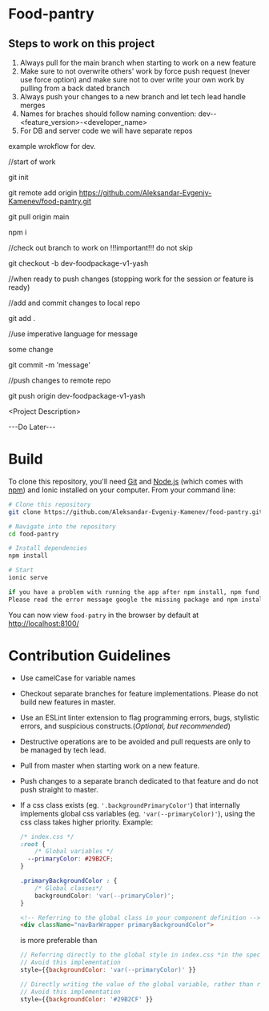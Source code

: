 # Food-pantry

## Steps to work on this project

1. Always pull for the main branch when starting to work on a new feature
2. Make sure to not overwrite others' work by force push request (never use force option) and make sure not to over write your own work by pulling from a back dated branch
3. Always push your changes to a new branch and let tech lead handle merges 
4. Names for braches should follow naming convention: dev-<featuurename>-<feature_version>-<developer_name>
5. For DB and server code we will have separate repos
    
example  wrokflow for dev.

//start of work
    
git init
    
git remote add origin https://github.com/Aleksandar-Evgeniy-Kamenev/food-pantry.git
    
git pull origin main

npm i

//check out branch to work on !!!important!!! do not skip
    
git checkout -b dev-foodpackage-v1-yash

//when ready to push changes (stopping work for the session or feature is ready)

//add and commit changes to local repo
    
git add .

//use imperative language for message  
    
    
some change
    
git commit -m 'message'

//push changes to remote repo
    
git push origin dev-foodpackage-v1-yash


\<Project Description>

\---Do Later---

# Build
To clone this repository, you'll need [Git](https://git-scm.com/) and [Node.js](https://nodejs.org/en/download/) (which comes with [npm](http://npmjs.com/)) and Ionic installed on your computer. From your command line:
```bash
# Clone this repository
git clone https://github.com/Aleksandar-Evgeniy-Kamenev/food-pantry.git

# Navigate into the repository
cd food-pantry

# Install dependencies
npm install

# Start
ionic serve

if you have a problem with running the app after npm install, npm fund and npm start you may need to manualy install a missing package.
Please read the error message google the missing package and npm install it as per the instructions on the package page.
```

You can now view ``food-patry`` in the browser by default at [http://localhost:8100/](http://localhost:8000/)

# Contribution Guidelines
- Use camelCase for variable names
- Checkout separate branches for feature implementations. Please do not build new features in master.
- Use an ESLint linter extension to flag programming errors, bugs, stylistic errors, and suspicious constructs.(*Optional, but recommended*)
- Destructive operations are to be avoided and pull requests are only to be managed by tech lead. 
- Pull from master when starting work on a new feature.
- Push changes to a separate branch dedicated to that feature and do not push straight to master.

- If a css class exists (eg. ``'.backgroundPrimaryColor'``) that internally implements global css variables (eg. ``'var(--primaryColor)'``), using the css class takes higher priority. 
    Example:
    ```css
    /* index.css */
    :root {
        /* Global variables */
      --primaryColor: #29B2CF;
    }

    .primaryBackgroundColor : {
        /* Global classes*/
        backgroundColor: 'var(--primaryColor)';
    }
    ```
    ```html
    <!-- Referring to the global class in your component definition -->
    <div className="navBarWrapper primaryBackgroundColor">
    ```
    is more preferable than
    ```javascript
    // Referring directly to the global style in index.css *in the specific case that a class already exists*
    // Avoid this implementation
    style={{backgroundColor: 'var(--primaryColor)' }}
    ```
    ```javascript
    // Directly writing the value of the global variable, rather than referring to the global variable itself.
    // Avoid this implementation
    style={{backgroundColor: '#29B2CF' }}
    ```

